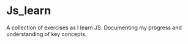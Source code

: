 # Js_learn
A collection of exercises as I learn JS. Documenting my progress and understanding of key concepts.
